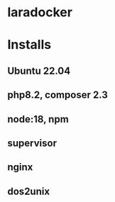 # laradocker

# Installs
  ## Ubuntu 22.04
  ## php8.2, composer 2.3
  ## node:18, npm
  ## supervisor
  ## nginx
  ## dos2unix
  